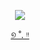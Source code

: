 <div align="center">

![](https://64.media.tumblr.com/3a1e64363e32b3fc4f785457ea27e8d1/d5bc2c701f17f9b4-38/s1280x1920/3bc4ee3ffca8191170eafd7d052b8a37fba5e12f.pnj)

[୭ ˚. ᵎᵎ](https://himelaces.tumblr.com/post/753150225338810368/blade-rentry-graphics-for-day-1-of-my-event)
